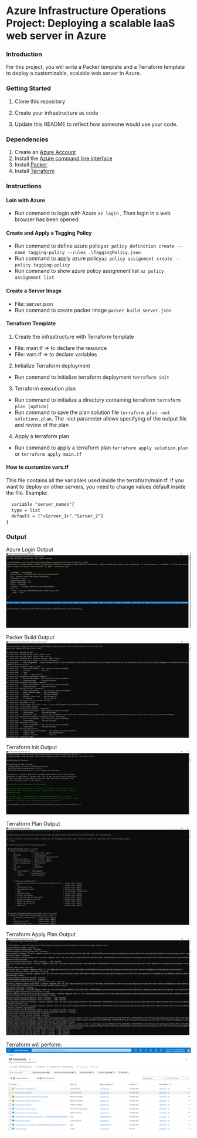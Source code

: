 # Azure Infrastructure Operations Project: Deploying a scalable IaaS web server in Azure

### Introduction
For this project, you will write a Packer template and a Terraform template to deploy a customizable, scalable web server in Azure.

### Getting Started
1. Clone this repository

2. Create your infrastructure as code

3. Update this README to reflect how someone would use your code.

### Dependencies
1. Create an [Azure Account](https://portal.azure.com) 
2. Install the [Azure command line interface](https://docs.microsoft.com/en-us/cli/azure/install-azure-cli?view=azure-cli-latest)
3. Install [Packer](https://www.packer.io/downloads)
4. Install [Terraform](https://www.terraform.io/downloads.html)

### Instructions
#### Loin with Azure
- Run command to login with Azure ``` az login ``` , Then login in a web browser has been opened

#### Create and Apply a Tagging Policy
- Run command to define azure policy``` az policy definition create --name tagging-policy --rules .\TaggingPolicy.json  ```
- Run command to apply  azure policy``` az policy assignment create --policy tagging-policy  ```
- Run command to show azure policy assignment list ``` az policy assignment list ```

#### Create a Server Image
- File: server.json
- Run command to create packer image ``` packer build server.json ```

#### Terraform Template
1. Create the infrastructure with Terraform template
- File: main.tf => to declare the resource
- File: vars.tf => to declare variables

2. Initialize Terraform deployment
- Run command to initialize terraform deployment ``` terraform init ```

3. Terraform execution plan
- Run command to initialize a directory containing terraform ``` terraform plan [option] ```
- Run command to save the plan solution file ``` terraform plan -out solutions.plan ```. The -out parameter allows specifying of the output file and review of the plan

4. Apply a terraform plan
- Run command to apply a terraform plan ``` terraform apply solution.plan ``` or ``` terraform apply main.tf ```

#### How to customize vars.tf
This file contains all the variables used inside the terraform/main.tf. If you want to deploy on other servers, you need to change values default inside the file.
Example: 
```
  variable "server_names"{
  type = list
  default = ["<Server_1>","Server_2"]
}
```

### Output
Azure Login Output
![Azure Login Output](./Image/AzureLogin.png)

Packer Build Output
![Packer Build Output](./Image/PackerBuild.png)

Terraform Init Output
![Terraform Init Output](./Image/TerraformInit.png)

Terraform Plan Output
![Terraform Plan Output](./Image/TerraformPlanOut.png)

Terraform Apply Plan Output
![Terraform Apply Plan Output](./Image/TerraformApplyPlan.png)

Terraform will perform:
![Terraform will perform](./Image/Output.png)



